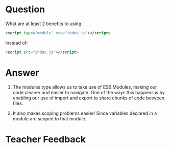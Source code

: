 # Question

What are at least 2 benefits to using:

```html
<script type="module" src="index.js"></script>
```

Instead of:

```html
<script src="index.js"></script>
```

# Answer

1. The modules type allows us to take use of ES6 Modules, making our code cleaner and easier to navigate. One of the ways this happens is by enabling our use of import and export to share chunks of code between files.

2. It also makes scoping problems easier! Since variables declared in a module are scoped to that module.

# Teacher Feedback
